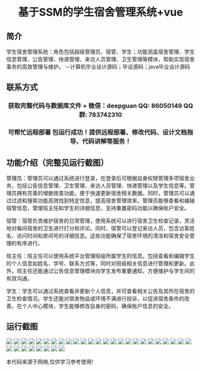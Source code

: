 <p><h1 align="center">基于SSM的学生宿舍管理系统+vue</h1></p>

## 简介
学生宿舍管理系统：角色包括超级管理员、宿管、学生；功能涵盖宿舍管理、学生信息管理、公告管理、快递管理、来访人员管理、卫生管理等模块，帮助实现宿舍事务的高效管理与维护。    --计算机毕业设计源码；毕设源码；java毕业设计源码


## 联系方式
<p><h3 align="center">获取完整代码与数据库文件 + 微信：deepguan QQ: 86050149 QQ群: 783742310</h3></p>
<p><h3 align="center">可帮忙远程部署 包运行成功！提供远程部署、修改代码、设计文档指导、代码讲解等服务！</h3></p>

## 功能介绍（完整见运行截图）
管理员：管理员可以通过系统进行登录，在登录后可根据自身权限管理多项宿舍业务，包括公告信息管理、卫生管理、来访人员管理、快递管理以及学生信息等。管理员拥有完善的增删改查功能，便于快速更新宿舍相关数据。同时，管理员可以通过过滤和搜索功能高效找到特定信息，提高宿舍管理效率。管理员能够查看和编辑宿管信息，管理班主任和学生的详细信息，支持重置密码功能以确保账户安全。

宿管：宿管负责维护宿舍的日常管理，使用系统可以进行宿舍卫生检查记录，灵活地对每间宿舍的卫生进行打分和评论。同时，宿管可以登记来访人员，包含访客姓名、访问时间和房间号的详细信息。这些功能确保了宿舍环境的清洁和宿舍安全管理的有序进行。

班主任：班主任可以使用系统平台管理班级所属学生的信息。包括查看和编辑学生的个人信息如姓名、学号、联系方式等，同时对班级相关信息进行管理和更新。此外，班主任还能通过公告信息管理模块向学生发布重要通知，方便维护与学生间的有效沟通。

学生：学生可以通过系统查看并更新个人信息，并可查看相关公告及其所在宿舍的卫生检查情况。学生还能对宿舍物品或环境不满进行投诉，以促进宿舍条件的改善。在个人中心模块，学生能够修改自身的密码，确保账户信息的安全。


## 运行截图
![](img/001.jpg)
![](img/002.jpg)
![](img/003.jpg)
![](img/004.jpg)
![](img/005.jpg)
![](img/006.jpg)
![](img/007.jpg)
![](img/008.jpg)
![](img/009.jpg)
![](img/010.jpg)
![](img/011.jpg)
![](img/012.jpg)
![](img/013.jpg)
![](img/014.jpg)
![](img/015.jpg)
![](img/016.jpg)
![](img/017.jpg)
![](img/018.jpg)
![](img/019.jpg)
![](img/020.jpg)
![](img/021.jpg)
![](img/022.jpg)
![](img/023.jpg)
![](img/024.jpg)
![](img/025.jpg)
![](img/026.jpg)
![](img/027.jpg)
![](img/028.jpg)
![](img/029.jpg)
![](img/030.jpg)
![](img/031.jpg)
![](img/032.jpg)
![](img/033.jpg)

<p>本代码来源于网络,仅供学习参考使用!</p>
